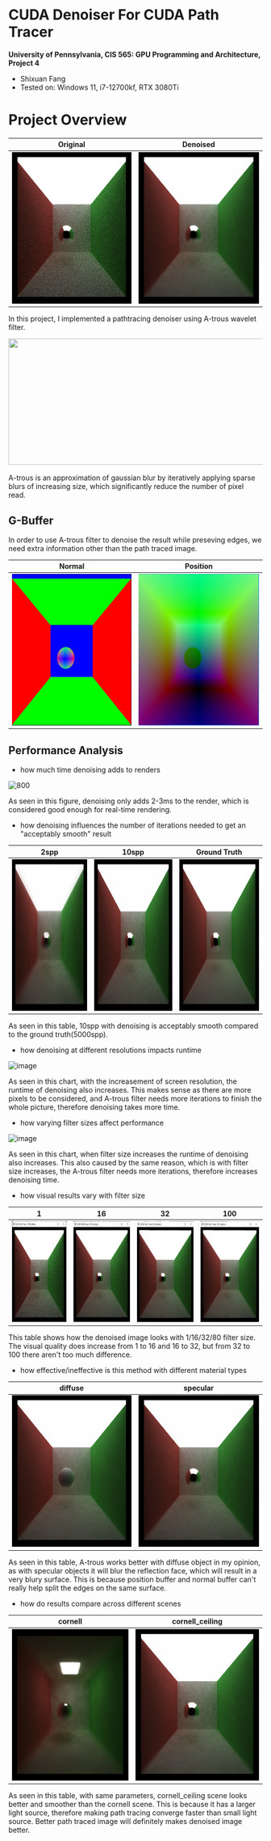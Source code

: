 CUDA Denoiser For CUDA Path Tracer
==================================

**University of Pennsylvania, CIS 565: GPU Programming and Architecture, Project 4**

* Shixuan Fang
* Tested on: Windows 11, i7-12700kf, RTX 3080Ti

# Project Overview

| Original      | Denoised      |
| ------------- |:-------------:|
|<img src="img/noise.png" width=300 height=300>|<img src="img/10spp.png" width=300 height=300>|

In this project, I implemented a pathtracing denoiser using A-trous wavelet filter.

<img src="https://user-images.githubusercontent.com/54868517/197315297-c679c20d-7fa1-4edb-a3fa-af63aa814d58.png" width=700 height=250>

A-trous is an approximation of gaussian blur by iteratively applying sparse blurs of increasing size, which significantly reduce the number of pixel read.

## G-Buffer
 
In order to use A-trous filter to denoise the result while preseving edges, we need extra information other than the path traced image. 
 
|Normal|Position|
|------|:-------:|
|<img src="img/normal.jpg" width=300 height=300> |<img src="img/pos.jpg" width=300 height=300> |

## Performance Analysis

- how much time denoising adds to renders

![800](https://user-images.githubusercontent.com/54868517/197315609-766b58ce-e6d0-4e43-9315-0e191bcae323.jpg)

As seen in this figure, denoising only adds 2-3ms to the render, which is considered good enough for real-time rendering.

- how denoising influences the number of iterations needed to get an "acceptably smooth" result

|2spp|10spp|Ground Truth|
|------|:-------:|:-------------:|
|<img src="img/2spp.png" width=300 height=300> |<img src="img/10spp.png" width=300 height=300> |<img src="img/truch.png" width=300 height=300> |

As seen in this table, 10spp with denoising is acceptably smooth compared to the ground truth(5000spp).

- how denoising at different resolutions impacts runtime

![image](https://user-images.githubusercontent.com/54868517/197312998-79594b67-bc01-4701-b9e7-e6a04f5094f3.png)

As seen in this chart, with the increasement of screen resolution, the runtime of denoising also increases. This makes sense as there are more pixels to be considered, and A-trous filter needs more iterations to finish the whole picture, therefore denoising takes more time.

- how varying filter sizes affect performance

![image](https://user-images.githubusercontent.com/54868517/197314664-59f5fd76-cf51-473b-9c6d-76e3ab028a6c.png)

As seen in this chart, when filter size increases the runtime of denoising also increases. This also caused by the same reason, which is with filter size increases, the A-trous filter needs more iterations, therefore increases denoising time.

- how visual results vary with filter size

|1|16|32|100|
|------|:-------:|:--------:|:--------:|
|<img src="img/1.jpg" width=200 height=200> |<img src="img/16.jpg" width=200 height=200> |<img src="img/32.jpg" width=200 height=200> |<img src="img/80.jpg" width=200 height=200> |

This table shows how the denoised image looks with 1/16/32/80 filter size. The visual quality does increase from 1 to 16 and 16 to 32, but from 32 to 100 there aren't too much difference.

- how effective/ineffective is this method with different material types

|diffuse|specular|
|------|:-------:|
|<img src="img/diffuse.png" width=300 height=300> |<img src="img/10spp.png" width=300 height=300>|

As seen in this table, A-trous works better with diffuse object in my opinion, as with specular objects it will blur the reflection face, which will result in a very blury surface. This is because position buffer and normal buffer can't really help split the edges on the same surface.

- how do results compare across different scenes 

|cornell|cornell_ceiling|
|------|:-------:|
|<img src="img/cornell.png" width=300 height=300> |<img src="img/10spp.png" width=300 height=300>|

As seen in this table, with same parameters, cornell_ceiling scene looks better and smoother than the cornell scene. This is because it has a larger light source, therefore making path tracing converge faster than small light source. Better path traced image will definitely makes denoised image better.
